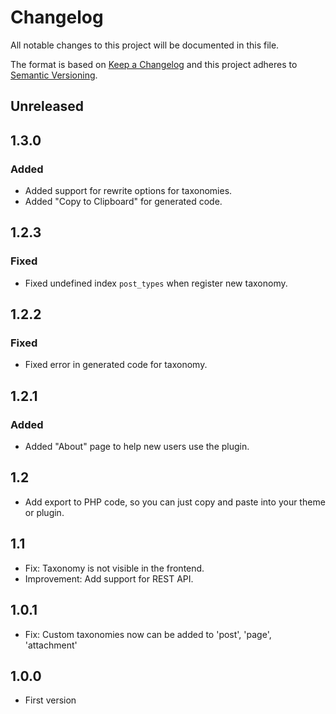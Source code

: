 # Changelog
All notable changes to this project will be documented in this file.

The format is based on [Keep a Changelog](http://keepachangelog.com/en/1.0.0/) and this project adheres to [Semantic Versioning](http://semver.org/spec/v2.0.0.html).

## Unreleased

## 1.3.0
### Added
- Added support for rewrite options for taxonomies.
- Added "Copy to Clipboard" for generated code.

## 1.2.3
### Fixed
- Fixed undefined index `post_types` when register new taxonomy.

## 1.2.2
### Fixed
- Fixed error in generated code for taxonomy.

## 1.2.1
### Added
- Added "About" page to help new users use the plugin.

## 1.2
- Add export to PHP code, so you can just copy and paste into your theme or plugin.

## 1.1
- Fix: Taxonomy is not visible in the frontend.
- Improvement: Add support for REST API.

## 1.0.1
- Fix: Custom taxonomies now can be added to 'post', 'page', 'attachment'

## 1.0.0
- First version
